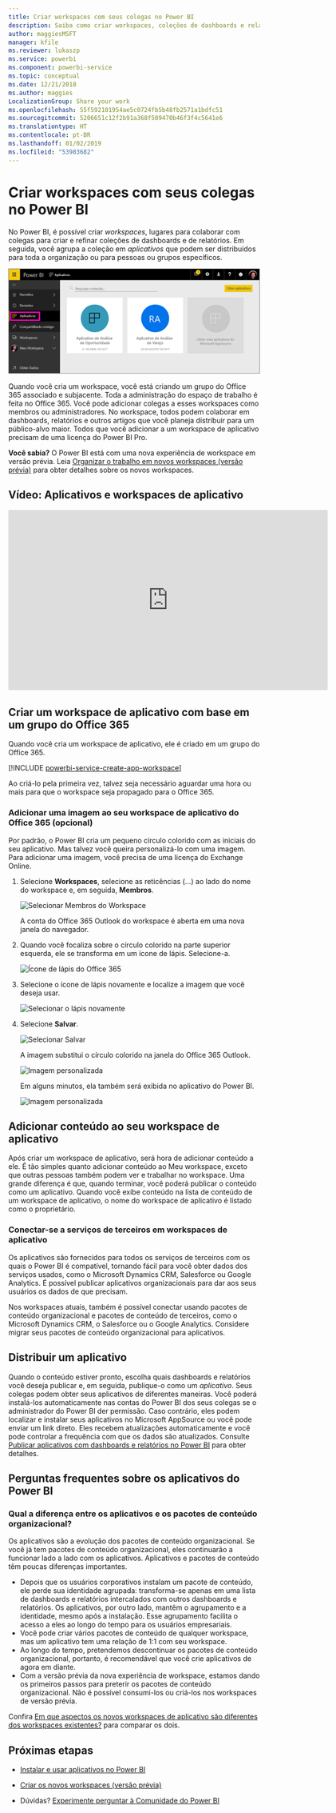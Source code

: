 ```yaml
---
title: Criar workspaces com seus colegas no Power BI
description: Saiba como criar workspaces, coleções de dashboards e relatórios criados para oferecer métricas-chave para sua organização.
author: maggiesMSFT
manager: kfile
ms.reviewer: lukaszp
ms.service: powerbi
ms.component: powerbi-service
ms.topic: conceptual
ms.date: 12/21/2018
ms.author: maggies
LocalizationGroup: Share your work
ms.openlocfilehash: 55f592101954ae5c0724fb5b48fb2571a1bdfc51
ms.sourcegitcommit: 5206651c12f2b91a368f509470b46f3f4c5641e6
ms.translationtype: HT
ms.contentlocale: pt-BR
ms.lasthandoff: 01/02/2019
ms.locfileid: "53983682"
---
```

# <a name="create-workspaces-with-your-colleagues-in-power-bi"></a>Criar workspaces com seus colegas no Power BI

No Power BI, é possível criar *workspaces*, lugares para colaborar com colegas para criar e refinar coleções de dashboards e de relatórios. Em seguida, você agrupa a coleção em *aplicativos* que podem ser distribuídos para toda a organização ou para pessoas ou grupos específicos. 

![Aplicativos do Power BI](media/service-create-workspaces/power-bi-apps-left-nav.png)

Quando você cria um workspace, você está criando um grupo do Office 365 associado e subjacente. Toda a administração do espaço de trabalho é feita no Office 365. Você pode adicionar colegas a esses workspaces como membros ou administradores. No workspace, todos podem colaborar em dashboards, relatórios e outros artigos que você planeja distribuir para um público-alvo maior. Todos que você adicionar a um workspace de aplicativo precisam de uma licença do Power BI Pro. 

**Você sabia?** O Power BI está com uma nova experiência de workspace em versão prévia. Leia [Organizar o trabalho em novos workspaces (versão prévia)](service-new-workspaces.md) para obter detalhes sobre os novos workspaces. 

## <a name="video-apps-and-app-workspaces"></a>Vídeo: Aplicativos e workspaces de aplicativo
<iframe width="640" height="360" src="https://www.youtube.com/embed/Ey5pyrr7Lk8?showinfo=0" frameborder="0" allowfullscreen></iframe>

## <a name="create-an-app-workspace-based-on-an-office-365-group"></a>Criar um workspace de aplicativo com base em um grupo do Office 365

Quando você cria um workspace de aplicativo, ele é criado em um grupo do Office 365.

[!INCLUDE [powerbi-service-create-app-workspace](./includes/powerbi-service-create-app-workspace.md)]

Ao criá-lo pela primeira vez, talvez seja necessário aguardar uma hora ou mais para que o workspace seja propagado para o Office 365. 

### <a name="add-an-image-to-your-office-365-app-workspace-optional"></a>Adicionar uma imagem ao seu workspace de aplicativo do Office 365 (opcional)
Por padrão, o Power BI cria um pequeno círculo colorido com as iniciais do seu aplicativo. Mas talvez você queira personalizá-lo com uma imagem. Para adicionar uma imagem, você precisa de uma licença do Exchange Online.

1. Selecione **Workspaces**, selecione as reticências (...) ao lado do nome do workspace e, em seguida, **Membros**. 
   
     ![Selecionar Membros do Workspace](media/service-create-distribute-apps/power-bi-apps-workspace-members.png)
   
    A conta do Office 365 Outlook do workspace é aberta em uma nova janela do navegador.
2. Quando você focaliza sobre o círculo colorido na parte superior esquerda, ele se transforma em um ícone de lápis. Selecione-a.
   
     ![Ícone de lápis do Office 365](media/service-create-distribute-apps/power-bi-apps-workspace-edit-image.png)
3. Selecione o ícone de lápis novamente e localize a imagem que você deseja usar.
   
     ![Selecionar o lápis novamente](media/service-create-distribute-apps/power-bi-apps-workspace-edit-group.png)

4. Selecione **Salvar**.
   
     ![Selecionar Salvar](media/service-create-distribute-apps/power-bi-apps-workspace-save-image.png)
   
    A imagem substitui o círculo colorido na janela do Office 365 Outlook. 
   
     ![Imagem personalizada](media/service-create-distribute-apps/power-bi-apps-workspace-image-in-office-365.png)
   
    Em alguns minutos, ela também será exibida no aplicativo do Power BI.
   
     ![Imagem personalizada](media/service-create-distribute-apps/power-bi-apps-image.png)

## <a name="add-content-to-your-app-workspace"></a>Adicionar conteúdo ao seu workspace de aplicativo

Após criar um workspace de aplicativo, será hora de adicionar conteúdo a ele. É tão simples quanto adicionar conteúdo ao Meu workspace, exceto que outras pessoas também podem ver e trabalhar no workspace. Uma grande diferença é que, quando terminar, você poderá publicar o conteúdo como um aplicativo. Quando você exibe conteúdo na lista de conteúdo de um workspace de aplicativo, o nome do workspace de aplicativo é listado como o proprietário.

### <a name="connect-to-third-party-services-in-app-workspaces"></a>Conectar-se a serviços de terceiros em workspaces de aplicativo

Os aplicativos são fornecidos para todos os serviços de terceiros com os quais o Power BI é compatível, tornando fácil para você obter dados dos serviços usados, como o Microsoft Dynamics CRM, Salesforce ou Google Analytics. É possível publicar aplicativos organizacionais para dar aos seus usuários os dados de que precisam.

Nos workspaces atuais, também é possível conectar usando pacotes de conteúdo organizacional e pacotes de conteúdo de terceiros, como o Microsoft Dynamics CRM, o Salesforce ou o Google Analytics. Considere migrar seus pacotes de conteúdo organizacional para aplicativos.

## <a name="distribute-an-app"></a>Distribuir um aplicativo

Quando o conteúdo estiver pronto, escolha quais dashboards e relatórios você deseja publicar e, em seguida, publique-o como um *aplicativo*. Seus colegas podem obter seus aplicativos de diferentes maneiras. Você poderá instalá-los automaticamente nas contas do Power BI dos seus colegas se o administrador do Power BI der permissão. Caso contrário, eles podem localizar e instalar seus aplicativos no Microsoft AppSource ou você pode enviar um link direto. Eles recebem atualizações automaticamente e você pode controlar a frequência com que os dados são atualizados. Consulte [Publicar aplicativos com dashboards e relatórios no Power BI](service-create-distribute-apps.md) para obter detalhes.

## <a name="power-bi-apps-faq"></a>Perguntas frequentes sobre os aplicativos do Power BI

### <a name="how-are-apps-different-from-organizational-content-packs"></a>Qual a diferença entre os aplicativos e os pacotes de conteúdo organizacional?
Os aplicativos são a evolução dos pacotes de conteúdo organizacional. Se você já tem pacotes de conteúdo organizacional, eles continuarão a funcionar lado a lado com os aplicativos. Aplicativos e pacotes de conteúdo têm poucas diferenças importantes. 

* Depois que os usuários corporativos instalam um pacote de conteúdo, ele perde sua identidade agrupada: transforma-se apenas em uma lista de dashboards e relatórios intercalados com outros dashboards e relatórios. Os aplicativos, por outro lado, mantêm o agrupamento e a identidade, mesmo após a instalação. Esse agrupamento facilita o acesso a eles ao longo do tempo para os usuários empresariais.
* Você pode criar vários pacotes de conteúdo de qualquer workspace, mas um aplicativo tem uma relação de 1:1 com seu workspace. 
* Ao longo do tempo, pretendemos descontinuar os pacotes de conteúdo organizacional, portanto, é recomendável que você crie aplicativos de agora em diante.  
* Com a versão prévia da nova experiência de workspace, estamos dando os primeiros passos para preterir os pacotes de conteúdo organizacional. Não é possível consumi-los ou criá-los nos workspaces de versão prévia.

Confira [Em que aspectos os novos workspaces de aplicativo são diferentes dos workspaces existentes?](service-new-workspaces.md#how-are-the-new-workspaces-different-from-current-workspaces) para comparar os dois. 

## <a name="next-steps"></a>Próximas etapas
* [Instalar e usar aplicativos no Power BI](service-create-distribute-apps.md)
- [Criar os novos workspaces (versão prévia)](service-create-the-new-workspaces.md)
* Dúvidas? [Experimente perguntar à Comunidade do Power BI](http://community.powerbi.com/)
